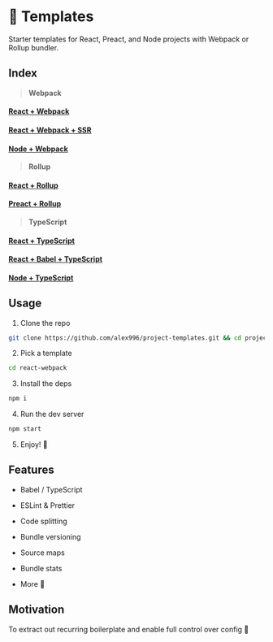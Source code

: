 # :bookmark_tabs: Templates

Starter templates for React, Preact, and Node projects with Webpack or Rollup bundler.

## Index

> **Webpack**

#### [React + Webpack](./react-webpack)

#### [React + Webpack + SSR](./react-webpack-ssr)

#### [Node + Webpack](./node-webpack)

> **Rollup**

#### [React + Rollup](./react-rollup)

#### [Preact + Rollup](./preact-rollup)

> **TypeScript**

#### [React + TypeScript](./react-typescript)

#### [React + Babel + TypeScript](./react-babel-typescript)

#### [Node + TypeScript](./node-typescript)

## Usage

1. Clone the repo
```sh
git clone https://github.com/alex996/project-templates.git && cd project-templates
```

2. Pick a template
```sh
cd react-webpack
```

3. Install the deps
```sh
npm i
```

4. Run the dev server
```sh
npm start
```

5. Enjoy! :tada:

## Features

- Babel / TypeScript

- ESLint & Prettier

- Code splitting

- Bundle versioning

- Source maps

- Bundle stats

- More :slightly_smiling_face:

## Motivation

To extract out recurring boilerplate and enable full control over config :muscle:
